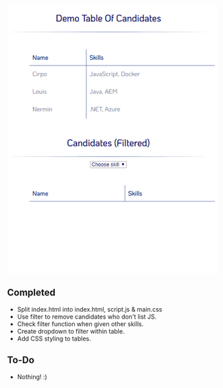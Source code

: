 ![Completed task demonstration](images/dropdown_demo.gif)

## Completed
- Split index.html into index.html, script.js & main.css
- Use filter to remove candidates who don't list JS.
- Check filter function when given other skills.
- Create dropdown to filter within table.
- Add CSS styling to tables.

## To-Do
- Nothing! :)

